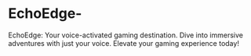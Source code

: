 # EchoEdge-
EchoEdge: Your voice-activated gaming destination. Dive into immersive adventures with just your voice. Elevate your gaming experience today!
